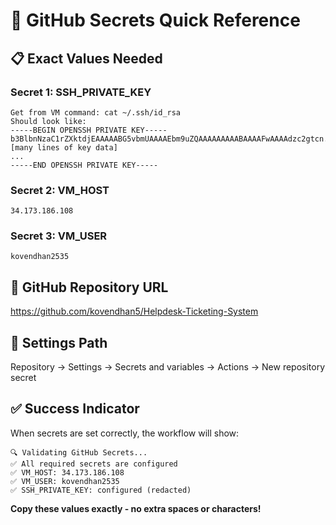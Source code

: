 # 🚀 GitHub Secrets Quick Reference

## 📋 Exact Values Needed

### Secret 1: SSH_PRIVATE_KEY

```
Get from VM command: cat ~/.ssh/id_rsa
Should look like:
-----BEGIN OPENSSH PRIVATE KEY-----
b3BlbnNzaC1rZXktdjEAAAAABG5vbmUAAAAEbm9uZQAAAAAAAAABAAAAFwAAAAdzc2gtcn...
[many lines of key data]
...
-----END OPENSSH PRIVATE KEY-----
```

### Secret 2: VM_HOST

```
34.173.186.108
```

### Secret 3: VM_USER

```
kovendhan2535
```

## 🎯 GitHub Repository URL

https://github.com/kovendhan5/Helpdesk-Ticketing-System

## 📍 Settings Path

Repository → Settings → Secrets and variables → Actions → New repository secret

## ✅ Success Indicator

When secrets are set correctly, the workflow will show:

```
🔍 Validating GitHub Secrets...
✅ All required secrets are configured
✅ VM_HOST: 34.173.186.108
✅ VM_USER: kovendhan2535
✅ SSH_PRIVATE_KEY: configured (redacted)
```

**Copy these values exactly - no extra spaces or characters!**
